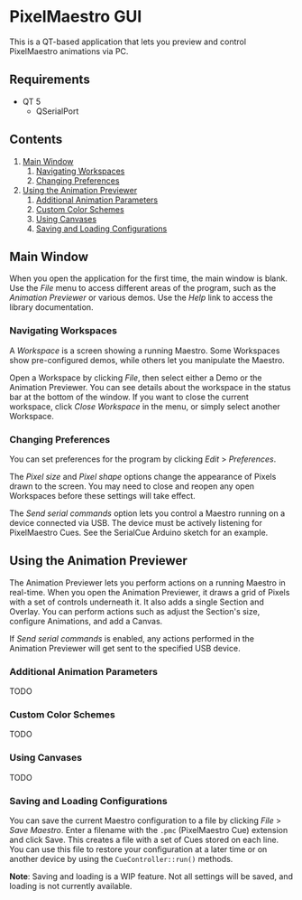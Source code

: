 # PixelMaestro GUI
This is a QT-based application that lets you preview and control PixelMaestro animations via PC.

## Requirements
- QT 5
	- QSerialPort

## Contents
1. [Main Window](#main-window)
	1. [Navigating Workspaces](#navigating-workspaces)
	2. [Changing Preferences](#changing-preferences)
2. [Using the Animation Previewer](#animation-previewer)
	1. [Additional Animation Parameters](#additional-animation-parameters)
	2. [Custom Color Schemes](#custom-color-schemes)
	3. [Using Canvases](#using-canvases)
	4. [Saving and Loading Configurations](#saving-and-loading-configurations)

## Main Window
When you open the application for the first time, the main window is blank. Use the *File* menu to access different areas of the program, such as the *Animation Previewer* or various demos. Use the *Help* link to access the library documentation.

### Navigating Workspaces
A *Workspace* is a screen showing a running Maestro. Some Workspaces show pre-configured demos, while others let you manipulate the Maestro.

Open a Workspace by clicking *File*, then select either a Demo or the Animation Previewer. You can see details about the workspace in the status bar at the bottom of the window. If you want to close the current workspace, click *Close Workspace* in the menu, or simply select another Workspace.

### Changing Preferences
You can set preferences for the program by clicking *Edit* > *Preferences*.

The *Pixel size* and *Pixel shape* options change the appearance of Pixels drawn to the screen. You may need to close and reopen any open Workspaces before these settings will take effect.

The *Send serial commands* option lets you control a Maestro running on a device connected via USB. The device must be actively listening for PixelMaestro Cues. See the SerialCue Arduino sketch for an example.

## Using the Animation Previewer
The Animation Previewer lets you perform actions on a running Maestro in real-time. When you open the Animation Previewer, it draws a grid of Pixels with a set of controls underneath it. It also adds a single Section and Overlay. You can perform actions such as adjust the Section's size, configure Animations, and add a Canvas.

If *Send serial commands* is enabled, any actions performed in the Animation Previewer will get sent to the specified USB device.

### Additional Animation Parameters
TODO

### Custom Color Schemes
TODO

### Using Canvases
TODO

### Saving and Loading Configurations
You can save the current Maestro configuration to a file by clicking *File* > *Save Maestro*. Enter a filename with the `.pmc` (PixelMaestro Cue) extension and click Save. This creates a file with a set of Cues stored on each line. You can use this file to restore your configuration at a later time or on another device by using the `CueController::run()` methods.

**Note**: Saving and loading is a WIP feature. Not all settings will be saved, and loading is not currently available.
